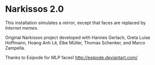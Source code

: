 # Narkissos 2.0

This installation simulates a *mirror*, except that faces are replaced by *Internet memes*.

Original Narkissos project developed with Hannes Gerlach, Greta Luise Hoffmann, Hoàng Anh Lê, Elke Müller, Thomas Schenker, and Marco Zampella.

Thanks to Esipode for MLP faces!
http://esipode.deviantart.com/
